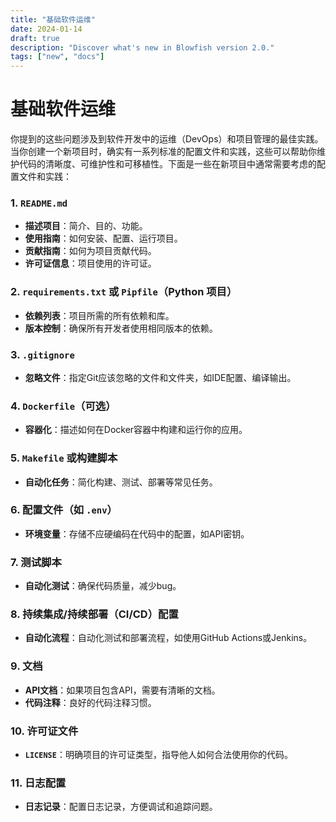 ```yaml
---
title: "基础软件运维"
date: 2024-01-14
draft: true
description: "Discover what's new in Blowfish version 2.0."
tags: ["new", "docs"]
---
```

# 基础软件运维

你提到的这些问题涉及到软件开发中的运维（DevOps）和项目管理的最佳实践。当你创建一个新项目时，确实有一系列标准的配置文件和实践，这些可以帮助你维护代码的清晰度、可维护性和可移植性。下面是一些在新项目中通常需要考虑的配置文件和实践：

### 1. `README.md`

- **描述项目**：简介、目的、功能。
- **使用指南**：如何安装、配置、运行项目。
- **贡献指南**：如何为项目贡献代码。
- **许可证信息**：项目使用的许可证。

### 2. `requirements.txt` 或 `Pipfile`（Python 项目）

- **依赖列表**：项目所需的所有依赖和库。
- **版本控制**：确保所有开发者使用相同版本的依赖。

### 3. `.gitignore`

- **忽略文件**：指定Git应该忽略的文件和文件夹，如IDE配置、编译输出。

### 4. `Dockerfile`（可选）

- **容器化**：描述如何在Docker容器中构建和运行你的应用。

### 5. `Makefile` 或构建脚本

- **自动化任务**：简化构建、测试、部署等常见任务。

### 6. 配置文件（如 `.env`）

- **环境变量**：存储不应硬编码在代码中的配置，如API密钥。

### 7. 测试脚本

- **自动化测试**：确保代码质量，减少bug。

### 8. 持续集成/持续部署（CI/CD）配置

- **自动化流程**：自动化测试和部署流程，如使用GitHub Actions或Jenkins。

### 9. 文档

- **API文档**：如果项目包含API，需要有清晰的文档。
- **代码注释**：良好的代码注释习惯。

### 10. 许可证文件

- **`LICENSE`**：明确项目的许可证类型，指导他人如何合法使用你的代码。

### 11. 日志配置

- **日志记录**：配置日志记录，方便调试和追踪问题。